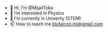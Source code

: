- 👋 Hi, I’m @MijailToka
- 👀 I’m interested in Physics
- 🌱 I’m currently in Univerity (STEM)
- 📫 How to reach me blufalcon.mi@gmail.com

<!---
MijailToka/MijailToka is a ✨ special ✨ repository because its `README.md` (this file) appears on your GitHub profile.
You can click the Preview link to take a look at your changes.
--->
